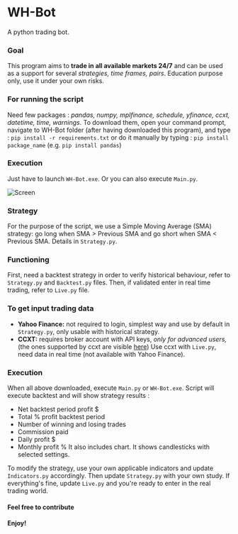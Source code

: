 # WH-Bot
A python trading bot.

### Goal
This program aims to **trade in all available markets 24/7** and can be used as a support for several *strategies, time frames, pairs*. 
Education purpose only, use it under your own risks.

### For running the script
Need few packages : *pandas, numpy, mplfinance, schedule, yfinance, ccxt, datetime, time, warnings.*
To download them, open your command prompt, navigate to WH-Bot folder (after having downloaded this program),
and type : ```pip install -r requirements.txt```
or do it manually by typing : ```pip install package_name``` (e.g. ```pip install pandas```)

### Execution
Just have to launch `WH-Bot.exe`.
Or you can also execute `Main.py`.

![Screen](https://user-images.githubusercontent.com/61158178/81184012-2bcb9600-8fb0-11ea-97ba-77dd9cfb9312.PNG)

### Strategy
For the purpose of the script, we use a Simple Moving Average (SMA) strategy: 
go long when SMA > Previous SMA and go short when SMA < Previous SMA.
Details in ```Strategy.py```.

### Functioning
First, need a backtest strategy in order to verify historical behaviour, 
refer to ```Strategy.py``` and ```Backtest.py``` files. 
Then, if validated enter in real time trading, refer to ```Live.py``` file.

### To get input trading data
- **Yahoo Finance:** not required to login, simplest way and use by default in ``Strategy.py``,
	only usable with historical strategy.
- **CCXT:** requires broker account with API keys, _only for advanced users,_
	(the ones supported by ccxt are visible [here](https://github.com/ccxt/ccxt#supported-cryptocurrency-exchange-markets))
	Use ccxt with `Live.py`, need data in real time (not available with Yahoo Finance).

### Execution
When all above downloaded, execute ```Main.py``` or `WH-Bot.exe`.
Script will execute backtest and will show strategy results :
- Net backtest period profit $
- Total % profit backtest period
- Number of winning and losing trades
- Commission paid
- Daily profit $
- Monthly profit %
It also includes chart. It shows candlesticks with selected settings.

To modify the strategy, use your own applicable indicators and update ```Indicators.py``` accordingly.
Then update ```Strategy.py``` with your own study.
If everything's fine, update `Live.py` and you're ready to enter in the real trading world.

#### Feel free to contribute
#### Enjoy!

